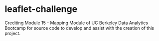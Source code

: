 # leaflet-challenge
Crediting Module 15 - Mapping Module of UC Berkeley Data Analytics Bootcamp for source code to develop and assist with the creation of this project.
